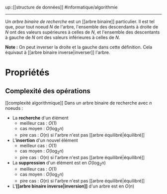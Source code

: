 up::[[structure de données]]
#informatique/algorithmie

---
Un _arbre binaire de recherche_ est un [[arbre binaire]] particulier.
Il est tel que, pour tout noeud $N$ de l'arbre, l'ensemble des descendants à droite de $N$ ont des valeurs supérieures à celles de $N$, et l'ensemble des descentants à gauche de $N$ ont des valeurs inférieures à celles de $N$.

**Note :** On peut inverser la droite et la gauche dans cette définition. Cela équivaut à [[arbre binaire inverse|inverser]] l'arbre.


# Propriétés
## Complexité des opérations
[[complexité algorithmique]]
Dans un arbre binaire de recherche avec $n$ noeuds :
 - La **recherche** d'un élément
     - meilleur cas : $O(1)$
     - cas moyen : $O(\log_2 n)$
     - pire cas : $O(n)$ si l'arbre n'est pas [[arbre équilibré|équilibré]]
 - L'**insertion** d'un nouvel élément
     - meilleur cas : $O(1)$
     - cas moyen : $O(\log_2 n)$
     - pire cas : $O(n)$ si l'arbre n'est pas [[arbre équilibré|équilibré]]
 - La **suppression** d'un élément est en $O(\log_2 n)$
     - meilleur cas : $O(1)$
     - cas moyen : $O(\log_2 n)$
     - pire cas : $O(n)$ si l'arbre n'est pas [[arbre équilibré|équilibré]]
 - L'**[[arbre binaire inverse|inversion]]** d'un arbre est en $O(n)$
